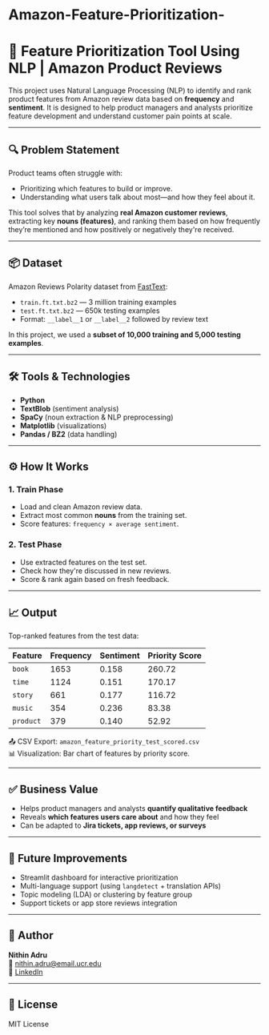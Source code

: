 # Amazon-Feature-Prioritization-

# 🧠 Feature Prioritization Tool Using NLP | Amazon Product Reviews

This project uses Natural Language Processing (NLP) to identify and rank product features from Amazon review data based on **frequency** and **sentiment**. It is designed to help product managers and analysts prioritize feature development and understand customer pain points at scale.

---

## 🔍 Problem Statement

Product teams often struggle with:
- Prioritizing which features to build or improve.
- Understanding what users talk about most—and how they feel about it.

This tool solves that by analyzing **real Amazon customer reviews**, extracting key **nouns (features)**, and ranking them based on how frequently they’re mentioned and how positively or negatively they're received.

---

## 📦 Dataset

Amazon Reviews Polarity dataset from [FastText](https://fasttext.cc/docs/en/supervised-tutorial.html):
- `train.ft.txt.bz2` — 3 million training examples
- `test.ft.txt.bz2` — 650k testing examples  
- Format: `__label__1` or `__label__2` followed by review text

In this project, we used a **subset of 10,000 training and 5,000 testing examples**.

---

## 🛠️ Tools & Technologies

- **Python**
- **TextBlob** (sentiment analysis)
- **SpaCy** (noun extraction & NLP preprocessing)
- **Matplotlib** (visualizations)
- **Pandas / BZ2** (data handling)

---

## ⚙️ How It Works

### 1. **Train Phase**
- Load and clean Amazon review data.
- Extract most common **nouns** from the training set.
- Score features: `frequency × average sentiment`.

### 2. **Test Phase**
- Use extracted features on the test set.
- Check how they're discussed in new reviews.
- Score & rank again based on fresh feedback.

---

## 📈 Output

Top-ranked features from the test data:

| Feature | Frequency | Sentiment | Priority Score |
|---------|-----------|-----------|----------------|
| `book`  | 1653      | 0.158     | 260.72         |
| `time`  | 1124      | 0.151     | 170.17         |
| `story` | 661       | 0.177     | 116.72         |
| `music` | 354       | 0.236     | 83.38          |
| `product` | 379     | 0.140     | 52.92          |

📤 CSV Export: `amazon_feature_priority_test_scored.csv`  
📊 Visualization: Bar chart of features by priority score.

---

## ✅ Business Value

- Helps product managers and analysts **quantify qualitative feedback**
- Reveals **which features users care about** and how they feel
- Can be adapted to **Jira tickets, app reviews, or surveys**

---

## 🚀 Future Improvements

- Streamlit dashboard for interactive prioritization
- Multi-language support (using `langdetect` + translation APIs)
- Topic modeling (LDA) or clustering by feature group
- Support tickets or app store reviews integration

---

## 👤 Author

**Nithin Adru**  
📧 [nithin.adru@email.ucr.edu](mailto:nithin.adru@email.ucr.edu)  
🔗 [LinkedIn](https://www.linkedin.com/in/nithin-adru)

---

## 📜 License

MIT License
